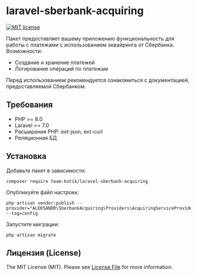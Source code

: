 # laravel-sberbank-acquiring
[![MIT license](https://img.shields.io/badge/License-MIT-blue.svg)](https://lbesson.mit-license.org/)

Пакет предоставляет вашему приложению функциональность для работы с платежами с использованием эквайринга от Сбербанка.
Возможности:
- Создание и хранение платежей
- Логирование операций по платежам

Перед использованием рекомендуется ознакомиться с документацией, предоставляемой Сбербанком.

## Требования
* PHP >= 8.0
* Laravel >= 7.0
* Расширения PHP: ext-json, ext-curl
* Реляционная БД

## Установка
Добавьте пакет в зависимости:
```
composer require team-kotik/laravel-sberbank-acquiring
```

Опубликуйте файл настроек:
```
php artisan vendor:publish --provider="ALEKSANDR\SberbankAcquiring\Providers\AcquiringServiceProvider" --tag=config
```

Запустите миграции:
```
php artisan migrate
```

## Лицензия (License)
The MIT License (MIT). Please see [License File](https://github.com/team-kotik/laravel-sberbank-acquiring/blob/main/LICENSE) for more information.
